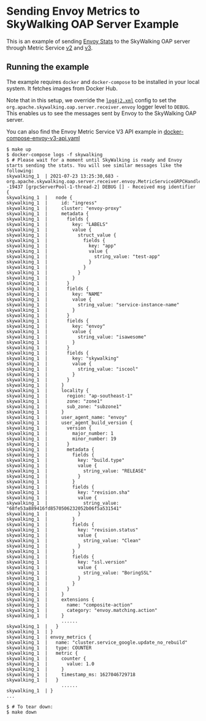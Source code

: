 # Sending Envoy Metrics to SkyWalking OAP Server Example

This is an example of sending [Envoy Stats](https://www.envoyproxy.io/docs/envoy/v1.19.1/intro/arch_overview/observability/statistics) to the SkyWalking OAP server
through Metric Service [v2](https://www.envoyproxy.io/docs/envoy/v1.18.2/api-v2/config/metrics/v2/metrics_service.proto) and [v3](https://www.envoyproxy.io/docs/envoy/v1.19.1/api-v3/config/metrics/v3/metrics_service.proto).

## Running the example

The example requires `docker` and `docker-compose` to be installed in your local system. It fetches images from Docker Hub.

Note that in this setup, we override the [`log4j2.xml`](log4j2.xml) config to set the `org.apache.skywalking.oap.server.receiver.envoy` logger level to `DEBUG`. This enables us to see the messages sent by Envoy to the SkyWalking OAP server.

You can also find the Envoy Metric Service V3 API example in [docker-compose-envoy-v3-api.yaml](./docker-compose-envoy-v3-api.yaml)
```
$ make up
$ docker-compose logs -f skywalking
$ # Please wait for a moment until SkyWalking is ready and Envoy starts sending the stats. You will see similar messages like the following:
skywalking_1  | 2021-07-23 13:25:30,683 - org.apache.skywalking.oap.server.receiver.envoy.MetricServiceGRPCHandler -19437 [grpcServerPool-1-thread-2] DEBUG [] - Received msg identifier {
skywalking_1  |   node {
skywalking_1  |     id: "ingress"
skywalking_1  |     cluster: "envoy-proxy"
skywalking_1  |     metadata {
skywalking_1  |       fields {
skywalking_1  |         key: "LABELS"
skywalking_1  |         value {
skywalking_1  |           struct_value {
skywalking_1  |             fields {
skywalking_1  |               key: "app"
skywalking_1  |               value {
skywalking_1  |                 string_value: "test-app"
skywalking_1  |               }
skywalking_1  |             }
skywalking_1  |           }
skywalking_1  |         }
skywalking_1  |       }
skywalking_1  |       fields {
skywalking_1  |         key: "NAME"
skywalking_1  |         value {
skywalking_1  |           string_value: "service-instance-name"
skywalking_1  |         }
skywalking_1  |       }
skywalking_1  |       fields {
skywalking_1  |         key: "envoy"
skywalking_1  |         value {
skywalking_1  |           string_value: "isawesome"
skywalking_1  |         }
skywalking_1  |       }
skywalking_1  |       fields {
skywalking_1  |         key: "skywalking"
skywalking_1  |         value {
skywalking_1  |           string_value: "iscool"
skywalking_1  |         }
skywalking_1  |       }
skywalking_1  |     }
skywalking_1  |     locality {
skywalking_1  |       region: "ap-southeast-1"
skywalking_1  |       zone: "zone1"
skywalking_1  |       sub_zone: "subzone1"
skywalking_1  |     }
skywalking_1  |     user_agent_name: "envoy"
skywalking_1  |     user_agent_build_version {
skywalking_1  |       version {
skywalking_1  |         major_number: 1
skywalking_1  |         minor_number: 19
skywalking_1  |       }
skywalking_1  |       metadata {
skywalking_1  |         fields {
skywalking_1  |           key: "build.type"
skywalking_1  |           value {
skywalking_1  |             string_value: "RELEASE"
skywalking_1  |           }
skywalking_1  |         }
skywalking_1  |         fields {
skywalking_1  |           key: "revision.sha"
skywalking_1  |           value {
skywalking_1  |             string_value: "68fe53a889416fd8570506232052b06f5a531541"
skywalking_1  |           }
skywalking_1  |         }
skywalking_1  |         fields {
skywalking_1  |           key: "revision.status"
skywalking_1  |           value {
skywalking_1  |             string_value: "Clean"
skywalking_1  |           }
skywalking_1  |         }
skywalking_1  |         fields {
skywalking_1  |           key: "ssl.version"
skywalking_1  |           value {
skywalking_1  |             string_value: "BoringSSL"
skywalking_1  |           }
skywalking_1  |         }
skywalking_1  |       }
skywalking_1  |     }
skywalking_1  |     extensions {
skywalking_1  |       name: "composite-action"
skywalking_1  |       category: "envoy.matching.action"
skywalking_1  |     }
                    ......
skywalking_1  |   }
skywalking_1  | }
skywalking_1  | envoy_metrics {
skywalking_1  |   name: "cluster.service_google.update_no_rebuild"
skywalking_1  |   type: COUNTER
skywalking_1  |   metric {
skywalking_1  |     counter {
skywalking_1  |       value: 1.0
skywalking_1  |     }
skywalking_1  |     timestamp_ms: 1627046729718
skywalking_1  |   }
                    ......
skywalking_1  | }
...

$ # To tear down:
$ make down
```
